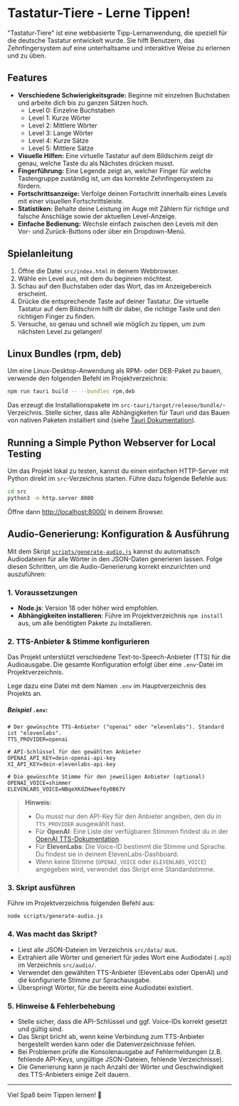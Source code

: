 # Tastatur-Tiere - Lerne Tippen!

"Tastatur-Tiere" ist eine webbasierte Tipp-Lernanwendung, die speziell für die deutsche Tastatur entwickelt wurde. Sie hilft Benutzern, das Zehnfingersystem auf eine unterhaltsame und interaktive Weise zu erlernen und zu üben.

## Features

- **Verschiedene Schwierigkeitsgrade:** Beginne mit einzelnen Buchstaben und arbeite dich bis zu ganzen Sätzen hoch.
  - Level 0: Einzelne Buchstaben
  - Level 1: Kurze Wörter
  - Level 2: Mittlere Wörter
  - Level 3: Lange Wörter
  - Level 4: Kurze Sätze
  - Level 5: Mittlere Sätze
- **Visuelle Hilfen:** Eine virtuelle Tastatur auf dem Bildschirm zeigt dir genau, welche Taste du als Nächstes drücken musst.
- **Fingerführung:** Eine Legende zeigt an, welcher Finger für welche Tastengruppe zuständig ist, um das korrekte Zehnfingersystem zu fördern.
- **Fortschrittsanzeige:** Verfolge deinen Fortschritt innerhalb eines Levels mit einer visuellen Fortschrittsleiste.
- **Statistiken:** Behalte deine Leistung im Auge mit Zählern für richtige und falsche Anschläge sowie der aktuellen Level-Anzeige.
- **Einfache Bedienung:** Wechsle einfach zwischen den Levels mit den Vor- und Zurück-Buttons oder über ein Dropdown-Menü.

## Spielanleitung

1.  Öffne die Datei `src/index.html` in deinem Webbrowser.
2.  Wähle ein Level aus, mit dem du beginnen möchtest.
3.  Schau auf den Buchstaben oder das Wort, das im Anzeigebereich erscheint.
4.  Drücke die entsprechende Taste auf deiner Tastatur. Die virtuelle Tastatur auf dem Bildschirm hilft dir dabei, die richtige Taste und den richtigen Finger zu finden.
5.  Versuche, so genau und schnell wie möglich zu tippen, um zum nächsten Level zu gelangen!

## Linux Bundles (rpm, deb)

Um eine Linux-Desktop-Anwendung als RPM- oder DEB-Paket zu bauen, verwende den folgenden Befehl im Projektverzeichnis:

```bash
npm run tauri build -- --bundles rpm,deb
```

Das erzeugt die Installationspakete im `src-tauri/target/release/bundle/`-Verzeichnis. Stelle sicher, dass alle Abhängigkeiten für Tauri und das Bauen von nativen Paketen installiert sind (siehe [Tauri Dokumentation](https://tauri.app/v1/guides/getting-started/prerequisites/)).

## Running a Simple Python Webserver for Local Testing

Um das Projekt lokal zu testen, kannst du einen einfachen HTTP-Server mit Python direkt im `src`-Verzeichnis starten. Führe dazu folgende Befehle aus:

```bash
cd src
python3 -m http.server 8000
```

Öffne dann [http://localhost:8000/](http://localhost:8000/) in deinem Browser.

## Audio-Generierung: Konfiguration & Ausführung

Mit dem Skript [`scripts/generate-audio.js`](scripts/generate-audio.js:1) kannst du automatisch Audiodateien für alle Wörter in den JSON-Daten generieren lassen. Folge diesen Schritten, um die Audio-Generierung korrekt einzurichten und auszuführen:

### 1. Voraussetzungen

- **Node.js**: Version 18 oder höher wird empfohlen.
- **Abhängigkeiten installieren**: Führe im Projektverzeichnis `npm install` aus, um alle benötigten Pakete zu installieren.

### 2. TTS-Anbieter & Stimme konfigurieren

Das Projekt unterstützt verschiedene Text-to-Speech-Anbieter (TTS) für die Audioausgabe. Die gesamte Konfiguration erfolgt über eine `.env`-Datei im Projektverzeichnis.

Lege dazu eine Datei mit dem Namen `.env` im Hauptverzeichnis des Projekts an.

##### Beispiel `.env`:

```
# Der gewünschte TTS-Anbieter ("openai" oder "elevenlabs"). Standard ist "elevenlabs".
TTS_PROVIDER=openai

# API-Schlüssel für den gewählten Anbieter
OPENAI_API_KEY=dein-openai-api-key
XI_API_KEY=dein-elevenlabs-api-key

# Die gewünschte Stimme für den jeweiligen Anbieter (optional)
OPENAI_VOICE=shimmer
ELEVENLABS_VOICE=NBqeXKdZHweef6y0B67V
```

> **Hinweis:**
> - Du musst nur den API-Key für den Anbieter angeben, den du in `TTS_PROVIDER` ausgewählt hast.
> - Für **OpenAI**: Eine Liste der verfügbaren Stimmen findest du in der [OpenAI TTS-Dokumentation](https://platform.openai.com/docs/guides/text-to-speech/voice-options).
> - Für **ElevenLabs**: Die Voice-ID bestimmt die Stimme und Sprache. Du findest sie in deinem ElevenLabs-Dashboard.
> - Wenn keine Stimme (`OPENAI_VOICE` oder `ELEVENLABS_VOICE`) angegeben wird, verwendet das Skript eine Standardstimme.

### 3. Skript ausführen

Führe im Projektverzeichnis folgenden Befehl aus:

```
node scripts/generate-audio.js
```

### 4. Was macht das Skript?

- Liest alle JSON-Dateien im Verzeichnis `src/data/` aus.
- Extrahiert alle Wörter und generiert für jedes Wort eine Audiodatei (`.mp3`) im Verzeichnis `src/audio/`.
- Verwendet den gewählten TTS-Anbieter (ElevenLabs oder OpenAI) und die konfigurierte Stimme zur Sprachausgabe.
- Überspringt Wörter, für die bereits eine Audiodatei existiert.

### 5. Hinweise & Fehlerbehebung

- Stelle sicher, dass die API-Schlüssel und ggf. Voice-IDs korrekt gesetzt und gültig sind.
- Das Skript bricht ab, wenn keine Verbindung zum TTS-Anbieter hergestellt werden kann oder die Datenverzeichnisse fehlen.
- Bei Problemen prüfe die Konsolenausgabe auf Fehlermeldungen (z.B. fehlende API-Keys, ungültige JSON-Dateien, fehlende Verzeichnisse).
- Die Generierung kann je nach Anzahl der Wörter und Geschwindigkeit des TTS-Anbieters einige Zeit dauern.

---

Viel Spaß beim Tippen lernen! 🐘